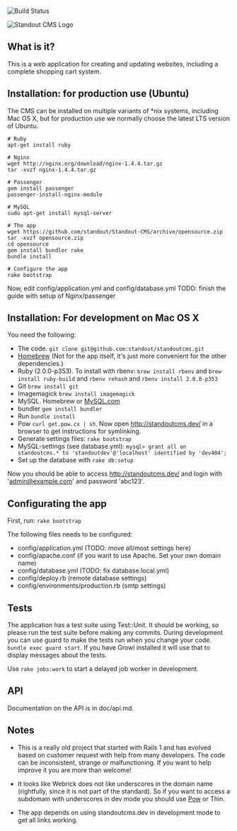 ![Build Status](https://travis-ci.org/standout/standoutcms.png?branch=master)


![Standout CMS Logo](http://standoutcms.se/assets/standout_cms-b5ce16797b6b31186f7b97355aefbb07.png)

## What is it?

This is a web application for creating and updating websites, including a complete shopping cart system.

## Installation: for production use (Ubuntu)

The CMS can be installed on multiple variants of *nix systems, including Mac OS X, but for production
use we normally choose the latest LTS version of Ubuntu.

```
# Ruby
apt-get install ruby

# Nginx
wget http://nginx.org/download/nginx-1.4.4.tar.gz
tar -xvzf nginx-1.4.4.tar.gz

# Passenger
gem install passenger
passenger-install-nginx-module

# MySQL
sudo apt-get install mysql-server

# The app
wget https://github.com/standout/Standout-CMS/archive/opensource.zip
tar -xvzf opensource.zip
cd opensource
gem install bundler rake
bundle install

# Configure the app
rake bootstrap

```

Now, edit config/application.yml and config/database.yml
TODO: finish the guide with setup of Nginx/passenger


## Installation: For development on Mac OS X

You need the following:

 * The code. `git clone git@github.com:standout/standoutcms.git`
 * [Homebrew](https://github.com/mxcl/homebrew/wiki/installation) (Not for the app itself, it's just more convenient for the other dependencies.)
 * Ruby (2.0.0-p353). To install with rbenv: `brew install rbenv` and `brew install ruby-build` and `rbenv rehash` and `rbenv install 2.0.0-p353`
 * Git `brew install git`
 * Imagemagick `brew install imagemagick`
 * MySQL. Homebrew or [MySQL.com](http://dev.mysql.com/downloads/mysql/)
 * bundler `gem install bundler`
 * Run `bundle install`
 * Pow `curl get.pow.cx | sh`. Now open http://standoutcms.dev/ in a browser to get instructions for symlinking.
 * Generate settings files: `rake bootstrap`
 * MySQL-settings (see database.yml): `mysql> grant all on standoutcms.* to 'standoutdev'@'localhost' identified by 'dev404';`
 * Set up the database with `rake db:setup`

Now you should be able to access http://standoutcms.dev/ and login with 'admin@example.com' and password 'abc123'.

## Configurating the app

First, run: `rake bootstrap`

The following files needs to be configured:

 * config/application.yml (TODO: move all/most settings here)
 * config/apache.conf (if you want to use Apache. Set your own domain name)
 * config/database.yml (TODO: fix database.local.yml)
 * config/deploy.rb (remote database settings)
 * config/environments/production.rb (smtp settings)

## Tests

The application has a test suite using Test::Unit. It should be working, so please run the test suite before making any commits.
During development you can use guard to make the tests run when you change your code. `bundle exec guard start`.
If you have Growl installed it will use that to display messages about the tests.

Use `rake jobs:work` to start a delayed job worker in development.

## API

Documentation on the API is in doc/api.md.

## Notes

 * This is a really old project that started with Rails 1 and has evolved based on customer request
   with help from many developers. The code can be inconsistent, strange or malfunctioning. If you want to
   help improve it you are more than welcome!

 * It looks like Webrick does not like underscores in the domain name (rightfully, since it is not part of the standard). So if you want
 to access a subdomain with underscores in dev mode you should use [Pow](http://pow.cx/) or Thin.

 * The app depends on using standoutcms.dev in development mode to get all links working.

